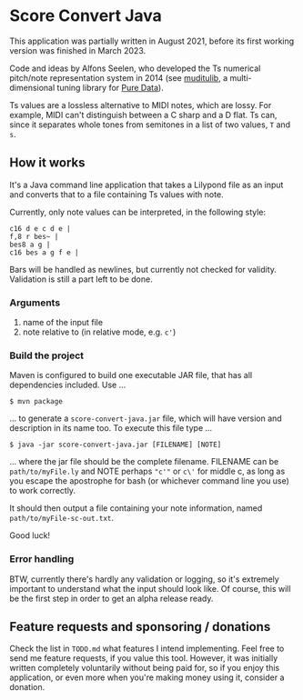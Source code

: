 # Score Convert Java

This application was partially written in August 2021, before its first working version was finished in March 2023.

Code and ideas by Alfons Seelen, who developed the Ts numerical pitch/note representation system in 2014 (see [muditulib](http://muditulib.acls.eu), a multi-dimensional tuning library for [Pure Data](https://puredata.info/)).

Ts values are a lossless alternative to MIDI notes, which are lossy. For example, MIDI can't distinguish between a C sharp and a D flat. Ts can, since it separates whole tones from semitones in a list of two values, `T` and `s`.

## How it works

It's a Java command line application that takes a Lilypond file as an input and converts that to a file containing Ts values with note.

Currently, only note values can be interpreted, in the following style:

```
c16 d e c d e |
f,8 r bes~ |
bes8 a g |
c16 bes a g f e |
```

Bars will be handled as newlines, but currently not checked for validity. Validation is still a part left to be done. 

### Arguments

1. name of the input file
2. note relative to (in relative mode, e.g. `c'`)

### Build the project

Maven is configured to build one executable JAR file, that has all dependencies included. Use ...

`$ mvn package`

... to generate a `score-convert-java.jar` file, which will have version and description in its name too. To execute this file type ...

`$ java -jar score-convert-java.jar [FILENAME] [NOTE]`

... where the jar file should be the complete filename. FILENAME can be `path/to/myFile.ly` and NOTE perhaps `"c'"` or `c\'` for middle c, as long as you escape the apostrophe for bash (or whichever command line you use) to work correctly.

It should then output a file containing your note information, named `path/to/myFile-sc-out.txt`.

Good luck!

### Error handling

BTW, currently there's hardly any validation or logging, so it's extremely important to understand what the input should look like. Of course, this will be the first step in order to get an alpha release ready.

## Feature requests and sponsoring / donations

Check the list in `TODO.md` what features I intend implementing.
Feel free to send me feature requests, if you value this tool.
However, it was initially written completely voluntarily without being paid for, so if you enjoy this application, or even more when you're making money using it, consider a donation.